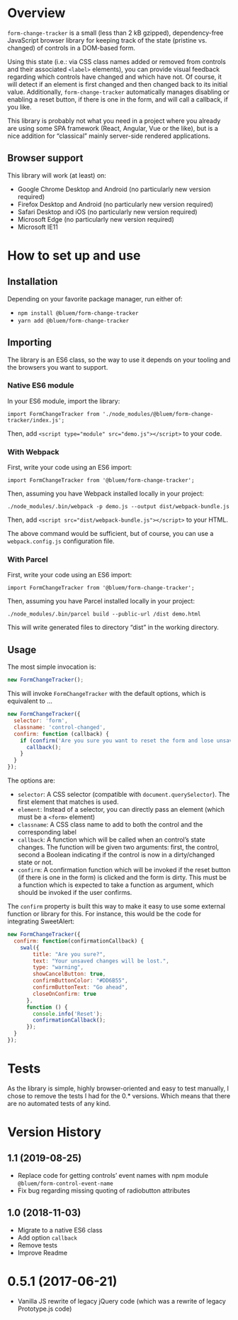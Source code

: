 # Overview

`form-change-tracker` is a small (less than 2 kB gzipped), dependency-free JavaScript browser library for keeping track of the state (pristine vs. changed) of controls in a DOM-based form.

Using this state (i.e.: via CSS class names added or removed from controls and their associated `<label>` elements), you can provide visual feedback regarding which controls have changed and which have not. Of course, it will detect if an element is first changed and then changed back to its initial value. Additionally, `form-change-tracker` automatically manages disabling or enabling a reset button, if there is one in the form, and will call a callback, if you like.

This library is probably not what you need in a project where you already are using some SPA framework (React, Angular, Vue or the like), but is a nice addition for “classical” mainly server-side rendered applications.


## Browser support

This library will work (at least) on:

* Google Chrome Desktop and Android (no particularly new version required)
* Firefox Desktop and Android (no particularly new version required)
* Safari Desktop and iOS (no particularly new version required)
* Microsoft Edge (no particularly new version required)
* Microsoft IE11


# How to set up and use

## Installation

Depending on your favorite package manager, run either of:
* `npm install @bluem/form-change-tracker`
* `yarn add @bluem/form-change-tracker`

## Importing

The library is an ES6 class, so the way to use it depends on your tooling and the browsers you want to support.

### Native ES6 module
In your ES6 module, import the library:

    import FormChangeTracker from './node_modules/@bluem/form-change-tracker/index.js';

Then, add `<script type="module" src="demo.js"></script>` to your code.

### With Webpack
First, write your code using an ES6 import:

    import FormChangeTracker from '@bluem/form-change-tracker';

Then, assuming you have Webpack installed locally in your project:

`./node_modules/.bin/webpack -p demo.js --output dist/webpack-bundle.js`

Then, add `<script src="dist/webpack-bundle.js"></script>` to your HTML.

The above command would be sufficient, but of course, you can use a `webpack.config.js` configuration file.


### With Parcel
First, write your code using an ES6 import:

    import FormChangeTracker from '@bluem/form-change-tracker';

Then, assuming you have Parcel installed locally in your project:

`./node_modules/.bin/parcel build --public-url /dist demo.html` 

This will write generated files to directory “dist” in the working directory.


## Usage

The most simple invocation is:

```js
new FormChangeTracker();
```
This will invoke `FormChangeTracker` with the default options, which is equivalent to … 

```js
new FormChangeTracker({
  selector: 'form',
  classname: 'control-changed',
  confirm: function (callback) {
    if (confirm('Are you sure you want to reset the form and lose unsaved changes?')) {
      callback();
    }
  }
});
```

The options are:

* `selector`: A CSS selector (compatible with `document.querySelector`). The first element that matches is used.
* `element`: Instead of a selector, you can directly pass an element (which must be a `<form>` element)
* `classname`: A CSS class name to add to both the control and the corresponding label
* `callback`: A function which will be called when an control’s state changes. The function will be given two arguments: first, the control, second a Boolean indicating if the control is now in a dirty/changed state or not.
* `confirm`: A confirmation function which will be invoked if the reset button (if there is one in the form) is clicked and the form is dirty. This must be a function which is expected to take a function as argument, which should be invoked if the user confirms.

The `confirm` property is built this way to make it easy to use some external function or library for this. For instance, this would be the code for integrating SweetAlert:

```js
new FormChangeTracker({
  confirm: function(confirmationCallback) {
    swal({
        title: "Are you sure?",
        text: "Your unsaved changes will be lost.",
        type: "warning",
        showCancelButton: true,
        confirmButtonColor: "#DD6B55",
        confirmButtonText: "Go ahead",
        closeOnConfirm: true
      },
      function () {
        console.info('Reset');
        confirmationCallback();
      });
  }
});
```


# Tests
As the library is simple, highly browser-oriented and easy to test manually, I chose to remove the tests I had for the 0.* versions. Which means that there are no automated tests of any kind.


# Version History

## 1.1 (2019-08-25)
- Replace code for getting controls’ event names with npm module `@bluem/form-control-event-name`
- Fix bug regarding missing quoting of radiobutton attributes

## 1.0 (2018-11-03)
- Migrate to a native ES6 class
- Add option `callback`
- Remove tests
- Improve Readme

# 0.5.1 (2017-06-21)
- Vanilla JS rewrite of legacy jQuery code (which was a rewrite of legacy Prototype.js code)
